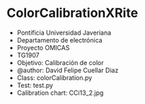 # ColorCalibrationXRite 
- Pontificia Universidad Javeriana
- Departamento de electrónica
- Proyecto OMICAS
- TG1907
- Objetivo: Calibración de color
- @author: David Felipe Cuellar Diaz
- Class: colorCalibration.py
- Test: test.py
- Calibration chart: CCi13_2.jpg
